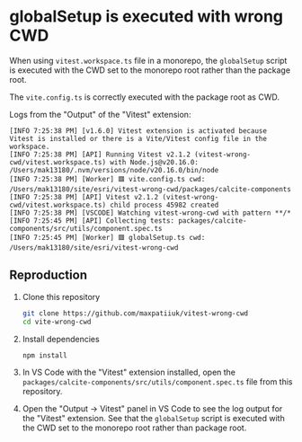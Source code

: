 # globalSetup is executed with wrong CWD

When using `vitest.workspace.ts` file in a monorepo, the `globalSetup` script is
executed with the CWD set to the monorepo root rather than the package root.

The `vite.config.ts` is correctly executed with the package root as CWD.

Logs from the "Output" of the "Vitest" extension:

```log
[INFO 7:25:38 PM] [v1.6.0] Vitest extension is activated because Vitest is installed or there is a Vite/Vitest config file in the workspace.
[INFO 7:25:38 PM] [API] Running Vitest v2.1.2 (vitest-wrong-cwd/vitest.workspace.ts) with Node.js@v20.16.0: /Users/mak13180/.nvm/versions/node/v20.16.0/bin/node
[INFO 7:25:38 PM] [Worker] 🟥 vite.config.ts cwd: /Users/mak13180/site/esri/vitest-wrong-cwd/packages/calcite-components
[INFO 7:25:38 PM] [API] Vitest v2.1.2 (vitest-wrong-cwd/vitest.workspace.ts) child process 45982 created
[INFO 7:25:38 PM] [VSCODE] Watching vitest-wrong-cwd with pattern **/*
[INFO 7:25:45 PM] [API] Collecting tests: packages/calcite-components/src/utils/component.spec.ts
[INFO 7:25:45 PM] [Worker] 🟥 globalSetup.ts cwd: /Users/mak13180/site/esri/vitest-wrong-cwd
```

## Reproduction

1. Clone this repository

   ```sh
   git clone https://github.com/maxpatiiuk/vitest-wrong-cwd
   cd vite-wrong-cwd
   ```

2. Install dependencies

   ```sh
   npm install
   ```

3. In VS Code with the "Vitest" extension installed, open the
   `packages/calcite-components/src/utils/component.spec.ts` file from this
   repository.

4. Open the "Output -> Vitest" panel in VS Code to see the log output for the
   "Vitest" extension. See that the `globalSetup` script is executed with the
   CWD set to the monorepo root rather than package root.
